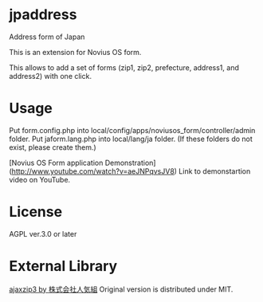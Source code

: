 jpaddress
=========

Address form of Japan


This is an extension for Novius OS form.

This allows to add a set of forms (zip1, zip2, prefecture, address1, and address2) with one click.


Usage
=====

Put form.config.php into local/config/apps/noviusos_form/controller/admin folder.
Put jaform.lang.php into local/lang/ja folder.
(If these folders do not exist, please create them.)

[Novius OS Form application Demonstration] (http://www.youtube.com/watch?v=aeJNPqvsJV8) Link to demonstartion video on YouTube.

License
=======

AGPL ver.3.0 or later


External Library
================

[ajaxzip3 by 株式会社人気組](https://code.google.com/p/ajaxzip3/) Original version is distributed under MIT.
